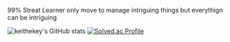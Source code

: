 99% Streat Learner
only move to manage intriguing things
but everythign can be intriguing

![keithekey's GitHub stats](https://github-readme-stats.vercel.app/api?username=keithekey&show_icons=true&theme=radical)
[![Solved.ac Profile](http://mazassumnida.wtf/api/v2/generate_badge?boj=ks97svmcz)](https://solved.ac/ks97svmcz/)
